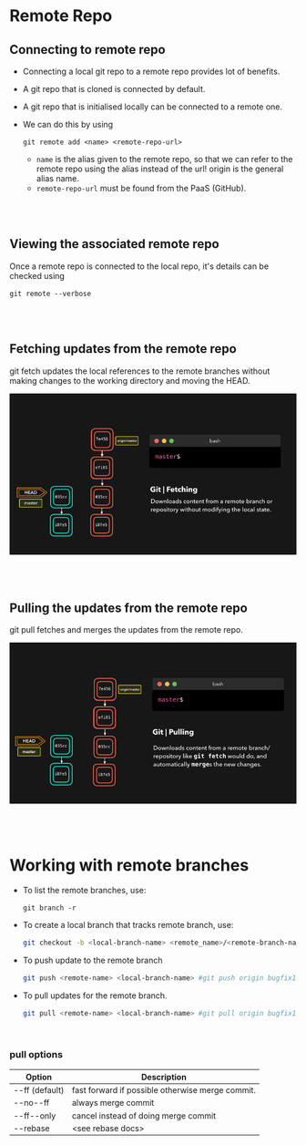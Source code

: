# Remote Repo

## Connecting to remote repo

- Connecting a local git repo to a remote repo provides lot of benefits.
- A git repo that is cloned is connected by default.
- A git repo that is initialised locally can be connected to a remote one.

- We can do this by using

  ```
  git remote add <name> <remote-repo-url>
  ```

  - `name` is the alias given to the remote repo, so that we can refer to the remote repo using the alias instead of the url! origin is the general alias name.
  - `remote-repo-url` must be found from the PaaS (GitHub).

<br>
<br>

## Viewing the associated remote repo

Once a remote repo is connected to the local repo, it's details can be checked using

```
git remote --verbose
```

<br>
<br>

## Fetching updates from the remote repo

git fetch updates the local references to the remote branches without making changes to the working directory and moving the HEAD.

![fetch](./_assets/fetch.gif)

<br>
<br>

## Pulling the updates from the remote repo

git pull fetches and merges the updates from the remote repo.

![pull](./_assets/pull.gif)

<br>
<br>

# Working with remote branches

- To list the remote branches, use:

  ```
  git branch -r
  ```

- To create a local branch that tracks remote branch, use:

  ```bash
  git checkout -b <local-branch-name> <remote_name>/<remote-branch-name> # git checkout -b bugfix1.2 origin/bugfix1.2
  ```

- To push update to the remote branch

  ```bash
  git push <remote-name> <local-branch-name> #git push origin bugfix1.2
  ```

- To pull updates for the remote branch.

  ```bash
  git pull <remote-name> <local-branch-name> #git pull origin bugfix1.2
  ```

<br>

### pull options

| Option         | Description                                      |
| -------------- | ------------------------------------------------ |
| --ff (default) | fast forward if possible otherwise merge commit. |
| --no--ff       | always merge commit                              |
| --ff--only     | cancel instead of doing merge commit             |
| --rebase       | \<see rebase docs\>                              |

<br>
<br>
